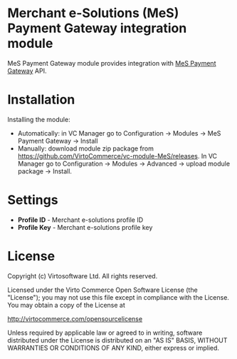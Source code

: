 # Merchant e-Solutions (MeS) Payment Gateway integration module
MeS Payment Gateway module provides integration with <a href="http://developer.merchante-solutions.com/#/payment-gateway" target="_blank">MeS Payment Gateway</a> API.

# Installation
Installing the module:
* Automatically: in VC Manager go to Configuration -> Modules -> MeS Payment Gateway -> Install
* Manually: download module zip package from https://github.com/VirtoCommerce/vc-module-MeS/releases. In VC Manager go to Configuration -> Modules -> Advanced -> upload module package -> Install.

# Settings
* **Profile ID** - Merchant e-solutions profile ID
* **Profile Key** - Merchant e-solutions profile key

# License
Copyright (c) Virtosoftware Ltd.  All rights reserved.

Licensed under the Virto Commerce Open Software License (the "License"); you
may not use this file except in compliance with the License. You may
obtain a copy of the License at

http://virtocommerce.com/opensourcelicense

Unless required by applicable law or agreed to in writing, software
distributed under the License is distributed on an "AS IS" BASIS,
WITHOUT WARRANTIES OR CONDITIONS OF ANY KIND, either express or
implied.
